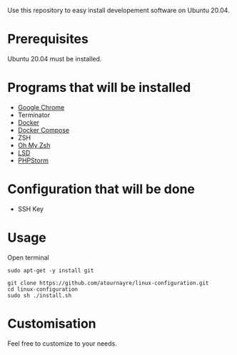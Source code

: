 Use this repository to easy install developement software on Ubuntu 20.04.

# Prerequisites
Ubuntu 20.04 must be installed.

# Programs that will be installed

- [Google Chrome](https://doc.ubuntu-fr.org/google_chrome)
- Terminator
- [Docker](https://docs.docker.com/engine/install/ubuntu/)
- [Docker Compose](https://docs.docker.com/compose/install/)
- ZSH
- [Oh My Zsh](https://ohmyz.sh/)
- [LSD](https://github.com/Peltoche/lsd)
- [PHPStorm](https://www.jetbrains.com/fr-fr/phpstorm/download/#section=linux)

# Configuration that will be done

- SSH Key

# Usage
Open terminal
```
sudo apt-get -y install git

git clone https://github.com/atournayre/linux-configuration.git
cd linux-configuration
sudo sh ./install.sh
```

# Customisation
Feel free to customize to your needs.